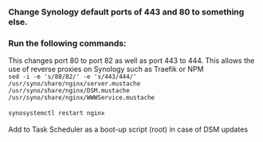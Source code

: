 ### Change Synology default ports of 443 and 80 to something else.

### Run the following commands:
This changes port 80 to port 82 as well as port 443 to 444. This allows the use of reverse proxies on Synology such as Traefik or NPM <br>
`sed -i -e 's/80/82/' -e 's/443/444/' /usr/syno/share/nginx/server.mustache /usr/syno/share/nginx/DSM.mustache /usr/syno/share/nginx/WWWService.mustache` <br>
<br>
`synosystemctl restart nginx` <br>
<br>
Add to Task Scheduler as a boot-up script (root) in case of DSM updates
